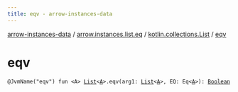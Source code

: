 ```yaml
---
title: eqv - arrow-instances-data
---
```


[arrow-instances-data](../../index.html) / [arrow.instances.list.eq](../index.html) / [kotlin.collections.List](index.html) / [eqv](./eqv.html)

# eqv

`@JvmName("eqv") fun <A> `[`List`](https://kotlinlang.org/api/latest/jvm/stdlib/kotlin.collections/-list/index.html)`<`[`A`](eqv.html#A)`>.eqv(arg1: `[`List`](https://kotlinlang.org/api/latest/jvm/stdlib/kotlin.collections/-list/index.html)`<`[`A`](eqv.html#A)`>, EQ: Eq<`[`A`](eqv.html#A)`>): `[`Boolean`](https://kotlinlang.org/api/latest/jvm/stdlib/kotlin/-boolean/index.html)